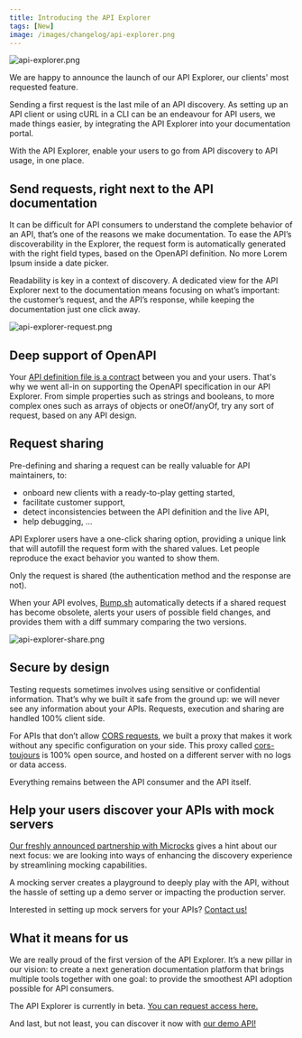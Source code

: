 ```yaml
---
title: Introducing the API Explorer
tags: [New]
image: /images/changelog/api-explorer.png
---
```

![api-explorer.png](/images/changelog/api-explorer.png)

We are happy to announce the launch of our API Explorer, our clients' most requested feature.

Sending a first request is the last mile of an API discovery. As setting up an API client or using cURL in a CLI can be an endeavour for API users, we made things easier, by integrating the API Explorer into your documentation portal. 

With the API Explorer, enable your users to go from API discovery to API usage, in one place.

## Send requests, right next to the API documentation
It can be difficult for API consumers to understand the complete behavior of an API, that’s one of the reasons we make documentation. To ease the API’s discoverability in the Explorer, the request form is automatically generated with the right field types, based on the OpenAPI definition. No more Lorem Ipsum inside a date picker.

Readability is key in a context of discovery. A dedicated view for the API Explorer next to the documentation means focusing on what’s important: the customer’s request, and the API’s response, while keeping the documentation just one click away. 

![api-explorer-request.png](/images/changelog/api-explorer-request.png)

## Deep support of OpenAPI
Your [API definition file is a contract](https://bump.sh/blog/how-openapi-ensures-reliable-api-communication) between you and your users. That's why we went all-in on supporting the OpenAPI specification in our API Explorer. From simple properties such as strings and booleans, to more complex ones such as arrays of objects or oneOf/anyOf, try any sort of request, based on any API design.

## Request sharing
Pre-defining and sharing a request can be really valuable for API maintainers, to: 
- onboard new clients with a ready-to-play getting started,
- facilitate customer support,
- detect inconsistencies between the API definition and the live API,
- help debugging, …

API Explorer users have a one-click sharing option, providing a unique link that will autofill the request form with the shared values. Let people reproduce the exact behavior you wanted to show them.

Only the request is shared (the authentication method and the response are not).

When your API evolves, [Bump.sh](http://bump.sh) automatically detects if a shared request has become obsolete, alerts your users of possible field changes, and provides them with a diff summary comparing the two versions.

![api-explorer-share.png](/images/changelog/api-explorer-share.png)

## Secure by design
Testing requests sometimes involves using sensitive or confidential information. That’s why we built it safe from the ground up: we will never see any information about your APIs. Requests, execution and sharing are handled 100% client side.

For APIs that don’t allow [CORS requests](https://developer.mozilla.org/fr/docs/Web/HTTP/CORS/Errors), we built a proxy that makes it work without any specific configuration on your side. This proxy called [cors-toujours](https://github.com/bump-sh/cors-toujours) is 100% open source, and hosted on a different server with no logs or data access.

Everything remains between the API consumer and the API itself.

## Help your users discover your APIs with mock servers
[Our freshly announced partnership with Microcks](https://bump.sh/blog/microcks-bump-sh-testing-mocking-docs) gives a hint about our next focus: we are looking into ways of enhancing the discovery experience by streamlining mocking capabilities. 

A mocking server creates a playground to deeply play with the API, without the hassle of setting up a demo server or impacting the production server.

Interested in setting up mock servers for your APIs? [Contact us!](mailto:hello@bump.sh)

## What it means for us
We are really proud of the first version of the API Explorer. It’s a new pillar in our vision: to create a next generation documentation platform that brings multiple tools together with one goal: to provide the smoothest API adoption possible for API consumers.

The API Explorer is currently in beta. [You can request access here.](https://survey.typeform.com/to/RRACql9G)

And last, but not least, you can discover it now with [our demo API!](https://bump.sh/demo/doc/api-explorer/explorer/operation/operation-adduser) 